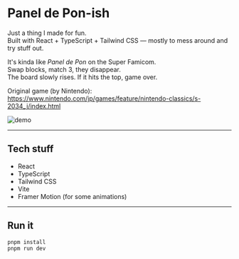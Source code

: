 # Panel de Pon-ish

Just a thing I made for fun.  
Built with React + TypeScript + Tailwind CSS — mostly to mess around and try stuff out.

It's kinda like *Panel de Pon* on the Super Famicom.  
Swap blocks, match 3, they disappear.  
The board slowly rises. If it hits the top, game over.

Original game (by Nintendo):  
https://www.nintendo.com/jp/games/feature/nintendo-classics/s-2034_j/index.html

![demo](public/preview.gif)

---

## Tech stuff

- React
- TypeScript
- Tailwind CSS
- Vite
- Framer Motion (for some animations)

---

## Run it

```bash
pnpm install
pnpm run dev
